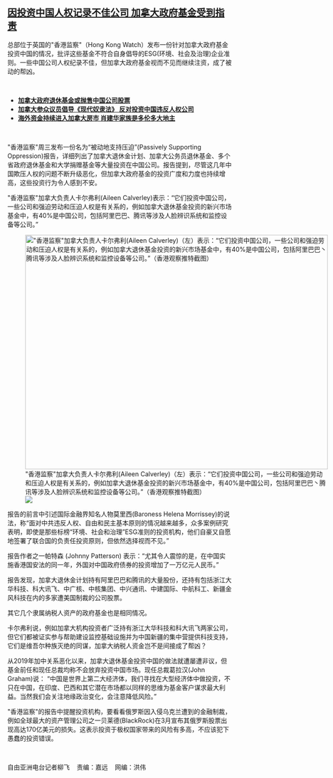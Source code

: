 <!--1654718160000-->
[因投资中国人权记录不佳公司  加拿大政府基金受到指责](https://www.rfa.org/mandarin/yataibaodao/junshiwaijiao/lf-06082022124105.html)
------

<p>总部位于英国的"香港监察"（Hong Kong Watch）发布一份针对加拿大政府基金投资中国的情况，批评这些基金不符合自身倡导的ESG(环境、社会及治理)企业准则。一些中国公司人权纪录不佳，但加拿大政府基金视而不见而继续注资，成了被动的帮凶。</p><p><br/></p><ul><li><strong><a href="https://www.rfa.org/mandarin/yataibaodao/jingmao/lf-05292019094732.html">加拿大政府退休基金或抛售中国公司股票</a></strong></li><li><a href="https://www.rfa.org/mandarin/yataibaodao/shaoshuminzu/lf2-03092022131059.html"><strong>加拿大参众议员倡导《现代奴隶法》 反对投资中国违反人权公司</strong></a></li><li><a href="https://www.rfa.org/mandarin/yataibaodao/junshiwaijiao/lf-03242022145558.html"><strong>海外资金持续进入加拿大房市 肖建华家族是多伦多大地主</strong></a></li></ul><p><br/></p><p>"香港监察"周三发布一份名为“被动地支持压迫”(Passively Supporting Oppression)报告，详细列出了加拿大退休金计划、加拿大公务员退休基金、多个省政府退休基金和大学捐赠基金等大量投资在中国公司。报告提到，尽管这几年中国欺压人权的问题不断升级恶化，但加拿大政府基金的投资广度和力度也持续增高，这些投资行为令人感到不安。</p><p>"香港监察"加拿大负责人卡尔弗利(Aileen Calverley)表示：“它们投资中国公司，一些公司和强迫劳动和压迫人权是有关系的，例如加拿大退休基金投资的新兴市场基金中，有40%是中国公司，包括阿里巴巴、腾讯等涉及人脸辨识系统和监控设备等公司。”</p><p><figure class="image-richtext image-inline captioned" style="width:680px;"><img alt='"香港监察"加拿大负责人卡尔弗利(Aileen Calverley)（左）表示：“它们投资中国公司，一些公司和强迫劳动和压迫人权是有关系的，例如加拿大退休基金投资的新兴市场基金中，有40%是中国公司，包括阿里巴巴丶腾讯等涉及人脸辨识系统和监控设备等公司。”（香港观察推特截图）' height="527" src="https://www.rfa.org/mandarin/yataibaodao/junshiwaijiao/lf-06082022124105.html/lf0608z.jpg/@@images/d5efff18-6ea1-496c-84ac-85c0bd23bac7.jpeg" title="lf0608z.jpg" width="680"/><figcaption class="image-caption">"香港监察"加拿大负责人卡尔弗利(Aileen Calverley)（左）表示：“它们投资中国公司，一些公司和强迫劳动和压迫人权是有关系的，例如加拿大退休基金投资的新兴市场基金中，有40%是中国公司，包括阿里巴巴丶腾讯等涉及人脸辨识系统和监控设备等公司。”（香港观察推特截图）</figcaption><small></small><div id="zoomattribute"><a data-caption='"香港监察"加拿大负责人卡尔弗利(Aileen Calverley)（左）表示：“它们投资中国公司，一些公司和强迫劳动和压迫人权是有关系的，例如加拿大退休基金投资的新兴市场基金中，有40%是中国公司，包括阿里巴巴丶腾讯等涉及人脸辨识系统和监控设备等公司。”（香港观察推特截图）' data-fancybox="" href="https://www.rfa.org/mandarin/yataibaodao/junshiwaijiao/lf-06082022124105.html/lf0608z.jpg" id="single_image" title='"香港监察"加拿大负责人卡尔弗利(Aileen Calverley)（左）表示：“它们投资中国公司，一些公司和强迫劳动和压迫人权是有关系的，例如加拿大退休基金投资的新兴市场基金中，有40%是中国公司，包括阿里巴巴丶腾讯等涉及人脸辨识系统和监控设备等公司。”（香港观察推特截图）'><img src="/++plone++rfa-resources/img/icon-zoom.png"/></a></div></figure></p><p>报告的前言中引述国际金融界知名人物莫里西(Baroness Helena Morrissey)的说法，称“面对中共违反人权、自由和民主基本原则的情况越来越多，众多案例研究表明，即使是那些标榜“环境、社会和治理”ESG准则的投资机构，他们自豪又自愿地签署了联合国的负责任投资原则，但依然选择视而不见。”</p><p>报告作者之一帕特森 (Johnny Patterson) 表示：“尤其令人震惊的是，在中国实施香港国安法的同一年，外国对中国政府债券的投资增加了一万亿元人民币。”</p><p>报告发现，加拿大退休金计划持有阿里巴巴和腾讯的大量股份，还持有包括浙江大华科技、科大讯飞、中广核、中核集团、中兴通讯、中建国际、中航科工、新疆金风科技在内的多家遭美国制裁的公司股票。</p><p>其它几个隶属纳税人资产的政府基金也是相同情况。</p><p>卡尔弗利说，例如加拿大机构投资者广泛持有浙江大华科技和科大讯飞两家公司，但它们都被证实参与帮助建设监控基础设施并为中国新疆的集中营提供科技支持，它们是维吾尔种族灭绝的同谋，加拿大纳税人资金岂不是间接成了帮凶？</p><p>从2019年加中关系恶化以来，加拿大退休基金投资中国的做法就遭屡遭非议，但基金前任和现任总裁均称不会放弃投资中国市场。现任总裁葛拉汉(John Graham)说： “中国是世界上第二大经济体，我们寻找在大型经济体中做投资，不只在中国，在印度、巴西和其它潜在市场都以同样的思维为基金客户谋求最大利益。当然我们会关注地缘政治变化，会注意降低风险。”</p><p>"香港监察"的报告中提醒投资机构，要看看俄罗斯因入侵乌克兰遭到的金融制裁，例如全球最大的资产管理公司之一贝莱德(BlackRock)在3月宣布其俄罗斯股票出现高达170亿美元的损失。这表示投资于极权国家带来的风险有多高，不应该犯下愚蠢的投资错误。</p><p><br/></p><p>自由亚洲电台记者柳飞    责编：嘉远    网编：洪伟</p>

